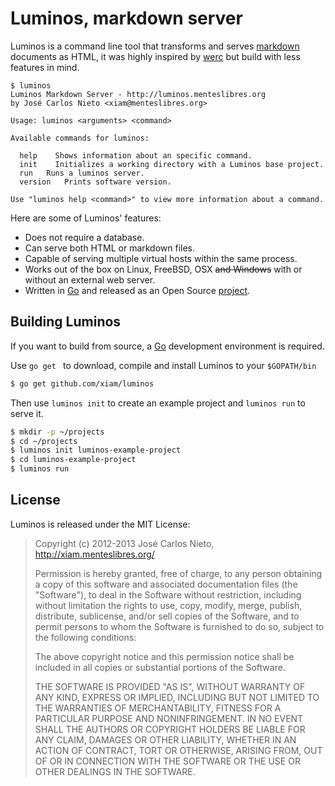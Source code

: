 # Luminos, markdown server

Luminos is a command line tool that transforms and serves [markdown][3]
documents as HTML, it was highly inspired by [werc][1] but build with less
features in mind.

```
$ luminos
Luminos Markdown Server - http://luminos.menteslibres.org
by José Carlos Nieto <xiam@menteslibres.org>

Usage: luminos <arguments> <command>

Available commands for luminos:

  help    Shows information about an specific command.
  init    Initializes a working directory with a Luminos base project.
  run   Runs a luminos server.
  version   Prints software version.

Use "luminos help <command>" to view more information about a command.
```

Here are some of Luminos' features:

* Does not require a database.
* Can serve both HTML or markdown files.
* Capable of serving multiple virtual hosts within the same process.
* Works out of the box on Linux, FreeBSD, OSX <s>and Windows</s> with or
  without an external web server.
* Written in [Go][2] and released as an Open Source [project][4].

## Building Luminos

If you want to build from source, a [Go][2] development environment is
required.

Use `go get ` to download, compile and install Luminos to your
`$GOPATH/bin`

```sh
$ go get github.com/xiam/luminos
```

Then use `luminos init` to create an example project and
`luminos run` to serve it.

```sh
$ mkdir -p ~/projects
$ cd ~/projects
$ luminos init luminos-example-project
$ cd luminos-example-project
$ luminos run
```

## License

Luminos is released under the MIT License:

> Copyright (c) 2012-2013 José Carlos Nieto, http://xiam.menteslibres.org/
>
> Permission is hereby granted, free of charge, to any person obtaining
> a copy of this software and associated documentation files (the
> "Software"), to deal in the Software without restriction, including
> without limitation the rights to use, copy, modify, merge, publish,
> distribute, sublicense, and/or sell copies of the Software, and to
> permit persons to whom the Software is furnished to do so, subject to
> the following conditions:
>
> The above copyright notice and this permission notice shall be
> included in all copies or substantial portions of the Software.
>
> THE SOFTWARE IS PROVIDED "AS IS", WITHOUT WARRANTY OF ANY KIND,
> EXPRESS OR IMPLIED, INCLUDING BUT NOT LIMITED TO THE WARRANTIES OF
> MERCHANTABILITY, FITNESS FOR A PARTICULAR PURPOSE AND
> NONINFRINGEMENT. IN NO EVENT SHALL THE AUTHORS OR COPYRIGHT HOLDERS BE
> LIABLE FOR ANY CLAIM, DAMAGES OR OTHER LIABILITY, WHETHER IN AN ACTION
> OF CONTRACT, TORT OR OTHERWISE, ARISING FROM, OUT OF OR IN CONNECTION
> WITH THE SOFTWARE OR THE USE OR OTHER DEALINGS IN THE SOFTWARE.

[1]: http://werc.cat-v.org
[2]: http://golang.org
[3]: http://daringfireball.net/projects/markdown/
[4]: http://github.com/xiam/luminos
[5]: http://luminos.menteslibres.org/
